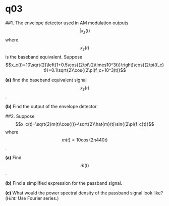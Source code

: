 # q03

##1. 
The envelope detector used in AM modulation outputs $$|x_z(t)$$ where $$x_z(t)$$ is the baseband equivalent. Suppose $$x_c(t)=10\sqrt{2}\left(1+0.5\cos{(2\pi\:2\times10^3t)}\right)\cos{(2\pi{f_c}t)}+0.1\sqrt{2}\cos{(2\pi(f_c+10^3)t)}$$

**(a)** find the baseband equivalent signal $$x_z(t)$$.

**(b)** Find the output of the envelope detector.


##2.
Suppose $$x_c(t)=\sqrt{2}m(t)\cos{()}-\sqrt{2}\hat{m}(t)\sin{(2\pi{f_c}t)}$$ where $$m(t)=10\cos{(2\pi440t)}$$.

**(a)** Find $$\hat{m}(t)$$.

**(b)** Find a simplified expression for the passband signal.

**(c)** What would the power spectral density of the passband signal look like? (*Hint:* Use Fourier series.)

